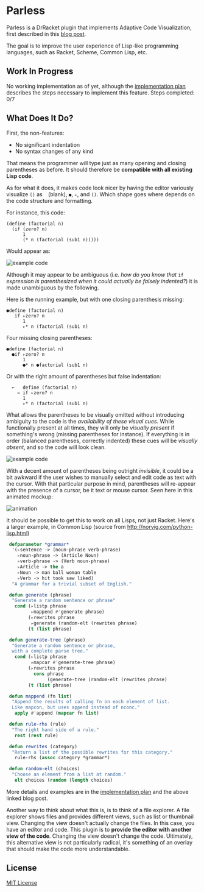 # Parless
Parless is a DrRacket plugin that implements Adaptive Code Visualization, first described in this [blog post](https://benhsz.github.io/my-answer-to-the-parenthesis-problem/). 

The goal is to improve the user experience of Lisp-like programming languages, such as Racket, Scheme, Common Lisp, etc.

## Work In Progress
No working implementation as of yet, although the [implementation plan](steps-to-implement.md) describes the steps necessary to implement this feature. Steps completed: 0/7

## What Does It Do?
First, the non-features: 

* No significant indentation
* No syntax changes of any kind

That means the programmer will type just as many opening and closing parentheses as before. It should therefore be __compatible with all existing Lisp code__.

As for what it does, it makes code look nicer by having the editor variously visualize `()` as ` ` (blank), `●`, `▹`,  and `()`. Which shape goes where depends on the code structure and formatting.

For instance, this code:

```racket
(define (factorial n)
  (if (zero? n)
      1
      (* n (factorial (sub1 n)))))
```
Would appear as:

![example code](https://benhsz.github.io/images/parless/parless.png)

Although it may appear to be ambiguous (i.e. *how do you know that* `if` *expression is parenthesized when it could actually be falsely indented?*) it is made unambiguous by the following. 

Here is the running example, but with one closing parenthesis missing:

```racket
●define (factorial n)
   if ▹zero? n
      1
      ▹* n (factorial (sub1 n)
```
Four missing closing parentheses:

```racket
●define (factorial n)
  ●if ▹zero? n
      1
      ●* n ●factorial (sub1 n)
```
Or with the right amount of parentheses but false indentation:

```racket
  ←   define (factorial n)
    ← if ▹zero? n
      1
      ▹* n (factorial (sub1 n)
```

What allows the parentheses to be visually omitted without introducing ambiguity to the code is the *availability of these visual cues*. While functionally present at all times, they will only be *visually present* if something's wrong (missing parentheses for instance). If everything is in order (balanced parentheses, correctly indented) these cues will be *visually absent*, and so the code will look clean.

![example code](https://benhsz.github.io/images/parless/parless.png)

With a decent amount of parentheses being outright *invisible*, it could be a bit awkward if the user wishes to manually select and edit code as text with the cursor. With that particular purpose in mind, parentheses will re-appear with the presence of a cursor, be it text or mouse cursor. Seen here in this animated mockup:

![animation](https://benhsz.github.io/images/parless/mouse-over.gif)

It should be possible to get this to work on all Lisps, not just Racket. Here's a larger example, in Common Lisp (source from http://norvig.com/python-lisp.html)

```lisp
 defparameter *grammar*
  '(▹sentence -> (noun-phrase verb-phrase)
    ▹noun-phrase -> (Article Noun)
    ▹verb-phrase -> (Verb noun-phrase)
    ▹Article -> the a
    ▹Noun -> man ball woman table
    ▹Verb -> hit took saw liked)
  "A grammar for a trivial subset of English."

 defun generate (phrase)
  "Generate a random sentence or phrase"
   cond (▹listp phrase
         ▹mappend #'generate phrase)
        (▹rewrites phrase
         ▹generate (random-elt (rewrites phrase)
        (t (list phrase)

 defun generate-tree (phrase)
  "Generate a random sentence or phrase,
  with a complete parse tree."
   cond (▹listp phrase
         ▹mapcar #'generate-tree phrase)
        (▹rewrites phrase
          cons phrase
               (generate-tree (random-elt (rewrites phrase)
        (t (list phrase)

 defun mappend (fn list)
  "Append the results of calling fn on each element of list.
  Like mapcon, but uses append instead of nconc."
   apply #'append (mapcar fn list)

 defun rule-rhs (rule)
  "The right hand side of a rule."
   rest (rest rule)

 defun rewrites (category)
  "Return a list of the possible rewrites for this category."
   rule-rhs (assoc category *grammar*)

 defun random-elt (choices)
  "Choose an element from a list at random."
   elt choices (random (length choices)
  ```
  
More details and examples are in the [implementation plan](steps-to-implement.md) and the above linked blog post.

Another way to think about what this is, is to think of a file explorer. A file explorer shows files and provides different views, such as list or thumbnail view. Changing the view doesn't actually change the files. In this case, you have an editor and code. This plugin is to __provide the editor with another view of the code__. Changing the view doesn't change the code. Ultimately, this alternative view is not particularly radical, it's something of an overlay that should make the code more understandable.

## License
[MIT License](LICENSE)
